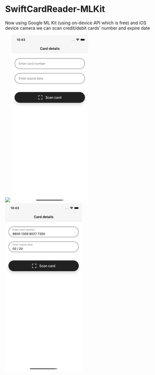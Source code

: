# SwiftCardReader-MLKit
Now using Google ML Kit (using on-device API which is free) and iOS device camera we can scan credit/debit cards' number and expire date

<p float="center">
    <img src="https://github.com/bilalBakhrom/SwiftCardReader-MLKit/blob/master/SwiftCardReader/Resources/Assets.xcassets/readme-md/scan.dataset/scan.gif" width="250" />
  <img src="https://github.com/bilalBakhrom/SwiftCardReader-MLKit/blob/master/SwiftCardReader/Resources/Assets.xcassets/readme-md/empty-field.imageset/empty-field.png" width="250" />
  <img src="https://github.com/bilalBakhrom/SwiftCardReader-MLKit/blob/master/SwiftCardReader/Resources/Assets.xcassets/readme-md/filled-field.imageset/filled-field.png" width="250" /> 
</p>
